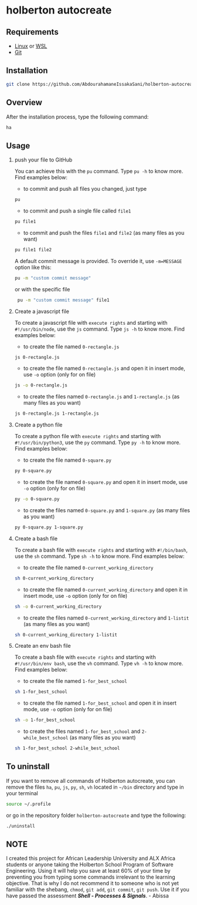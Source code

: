 # holberton autocreate

## Requirements

- [Linux](https://www.linux.org/) or [WSL](https://learn.microsoft.com/en-us/windows/wsl/)
- [Git](https://git-scm.com/)

## Installation

```sh
git clone https://github.com/AbdourahamaneIssakaSani/holberton-autocreate.git && cd holberton-autocreate && ./install
```

## Overview

After the installation process, type the following command:

```sh
ha
```

## Usage

1. push your file to GitHub

   You can achieve this with the `pu` command. Type `pu -h` to know more. Find examples below:

   - to commit and push all files you changed, just type

   ```sh
   pu
   ```

   - to commit and push a single file called `file1`

   ```sh
   pu file1
   ```

   - to commit and push the files `file1` and `file2` (as many files as you want)

   ```sh
   pu file1 file2
   ```

   A default commit message is provided. To override it, use `-m=MESSAGE` option like this:

   ```sh
   pu -m "custom commit message"
   ```

   or with the specific file

   ```sh
    pu -m "custom commit message" file1
   ```

2. Create a javascript file

   To create a javascript file with `execute rights` and starting with `#!/usr/bin/node`, use the `js` command. Type `js -h` to know more. Find examples below:

   - to create the file named `0-rectangle.js`

   ```sh
   js 0-rectangle.js
   ```

   - to create the file named `0-rectangle.js` and open it in insert mode, use `-o` option (only for on file)

   ```sh
   js -o 0-rectangle.js
   ```

   - to create the files named `0-rectangle.js` and `1-rectangle.js` (as many files as you want)

   ```sh
   js 0-rectangle.js 1-rectangle.js
   ```

3. Create a python file

   To create a python file with `execute rights` and starting with `#!/usr/bin/python3`, use the `py` command. Type `py -h` to know more. Find examples below:

   - to create the file named `0-square.py`

   ```sh
   py 0-square.py
   ```

   - to create the file named `0-square.py` and open it in insert mode, use `-o` option (only for on file)

   ```sh
   py -o 0-square.py
   ```

   - to create the files named `0-square.py` and `1-square.py` (as many files as you want)

   ```sh
   py 0-square.py 1-square.py
   ```

4. Create a bash file

   To create a bash file with `execute rights` and starting with `#!/bin/bash`, use the `sh` command. Type `sh -h` to know more. Find examples below:

   - to create the file named `0-current_working_directory`

   ```sh
   sh 0-current_working_directory
   ```

   - to create the file named `0-current_working_directory` and open it in insert mode, use `-o` option (only for on file)

   ```sh
   sh -o 0-current_working_directory
   ```

   - to create the files named `0-current_working_directory` and `1-listit` (as many files as you want)

   ```sh
   sh 0-current_working_directory 1-listit
   ```

5. Create an env bash file

   To create a bash file with `execute rights` and starting with `#!/usr/bin/env bash`, use the `vh` command. Type `vh -h` to know more. Find examples below:

   - to create the file named `1-for_best_school`

   ```sh
   sh 1-for_best_school
   ```

   - to create the file named `1-for_best_school` and open it in insert mode, use `-o` option (only for on file)

   ```sh
   sh -o 1-for_best_school
   ```

   - to create the files named `1-for_best_school` and `2-while_best_school` (as many files as you want)

   ```sh
   sh 1-for_best_school 2-while_best_school
   ```

## To uninstall

If you want to remove all commands of Holberton autocreate, you can remove the files `ha`, `pu`, `js`, `py`, `sh`, `vh` located in `~/bin` directory and type
in your terminal

```sh
source ~/.profile
```

or go in the repository folder `holberton-autocreate` and type the following:

```sh
./uninstall
```

## NOTE

I created this project for African Leadership University and ALX Africa students or anyone taking the Holberton School Program of Software Engineering. Using it will help you save at least 60% of your time by preventing you from typing some commands irrelevant to the learning objective. That is why I do not recommend it to someone who is not yet familiar with the shebang, `chmod`, `git add`, `git commit`, `git push`. Use it if you have passed the assessment **_Shell - Processes & Signals_**. - Abissa

